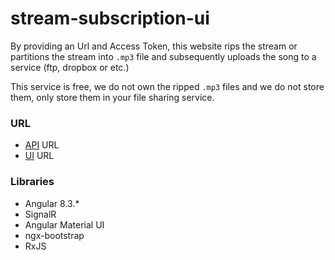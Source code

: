 # stream-subscription-ui

By providing an Url and Access Token, this website rips the stream or partitions the stream into `.mp3` file and subsequently uploads the song to a service (ftp, dropbox or etc.)

This service is free, we do not own the ripped `.mp3` files and we do not store them, only store them in your file sharing service.

### URL

- [API](https://stream-subscription-api.herokuapp.com/) URL
- [UI](https://stream-subscription-ui.herokuapp.com/) URL

### Libraries
  - Angular 8.3.*
  - SignalR
  - Angular Material UI
  - ngx-bootstrap
  - RxJS
